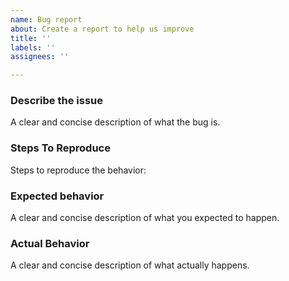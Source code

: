 ```yaml
---
name: Bug report
about: Create a report to help us improve
title: ''
labels: ''
assignees: ''

---
```


### Describe the issue
A clear and concise description of what the bug is.

### Steps To Reproduce
Steps to reproduce the behavior:

### Expected behavior
A clear and concise description of what you expected to happen.

### Actual Behavior
A clear and concise description of what actually happens.
